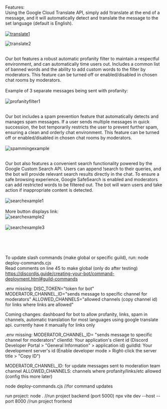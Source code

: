 Features: <br />
Using the Google Cloud Translate API, simply add !translate at the end of a message, and it will automatically detect and translate the message to the set language (default is English). <br />  <br />
[
![translate1](https://github.com/user-attachments/assets/5270edae-d1e2-402f-adfd-64b4954161dc)
](url)   <br />

![translate2](https://github.com/user-attachments/assets/94ab8d16-bf7b-4294-9a07-32fd1793a8df) <br /> <br />

Our bot features a robust automatic profanity filter to maintain a respectful environment, and can automatically time users out. Includes a common list of banned words and the ability to add custom words to the filter by moderators. This feature can be turned off or enabled/disabled in chosen chat rooms by moderators. <br /> <br />
Example of 3 separate messages being sent with profanity:  <br />  <br />
![profanityfilter1](https://github.com/user-attachments/assets/05698dcb-537a-4298-9dab-2c2bea68fa0e)  <br />  <br />

Our bot includes a spam prevention feature that automatically detects and manages spam messages. If a user sends multiple messages in quick succession, the bot temporarily restricts the user to prevent further spam, ensuring a clean and orderly chat environment. This feature can be turned off or enabled/disabled in chosen chat rooms by moderators.  <br />  <br />
![spammingexample](https://github.com/user-attachments/assets/fe2b72c4-a946-4f7c-9795-e502b325cbdf)  <br />  <br />  


Our bot also features a convenient search functionality powered by the Google Custom Search API. Users can append !search to their queries, and the bot will provide relevant search results directly in the chat. To ensure a safe browsing experience, Google SafeSearch is enabled and moderators can add restricted words to be filtered out. The bot will warn users and take action if inappropriate content is detected. <br />  <br />
![searchexample1](https://github.com/user-attachments/assets/5abbd54b-c336-4da2-b8cf-42cbd08231f7)<br />  <br />
More button displays link: <br />
![searchexample2](https://github.com/user-attachments/assets/b56e6ab2-d0ac-4752-b41d-1cf08ccb9902) <br />  <br />
![searchexample3](https://github.com/user-attachments/assets/ca4f2c3e-c3f3-4941-927a-6124cb45d6d3) <br />  <br />


<br />  <br />


To update slash commands (make global or specific guild), run: node deploy-commands.cjs  <br />
Read comments on line 45 to make global (only do after testing) <br />
https://discordjs.guide/creating-your-bot/command-deployment.html#guild-commands <br />


.env missing:
DISC_TOKEN="token for bot"
MODERATOR_CHANNEL_ID="sends message to specific channel for moderators"
ALLOWED_CHANNELS="allowed channels (copy channel id) for links where links are allowed"

Coming changes: dashboard for bot to allow profanity, links, spam in channels, automatic translation for most languages using google translate api. currently have it manually for links only


.env missing: MODERATOR_CHANNEL_ID= "sends message to specific channel for moderators"
clientId: Your application's client id (Discord Developer Portal > "General Information" > application id)
guildId: Your development server's id (Enable developer mode > Right-click the server title > "Copy ID")

MODERATOR_CHANNEL_ID: for update messages sent to moderation team channel
ALLOWED_CHANNELS: channels where profanity/links/etc allowed (config this more later)

node deploy-commands.cjs //for command updates

run project:
node . //run project backend (port 5000)
npx vite dev --host --port 8000 //run project frontend
